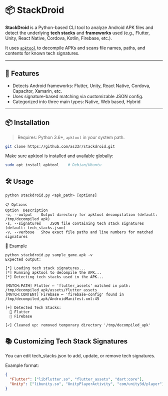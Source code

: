 # 📦 StackDroid

**StackDroid** is a Python-based CLI tool to analyze Android APK files and detect the underlying **tech stacks** and **frameworks** used (e.g., Flutter, Unity, React Native, Cordova, Kotlin, Firebase, etc.).

It uses [`apktool`](https://github.com/iBotPeaches/Apktool) to decompile APKs and scans file names, paths, and contents for known tech signatures.

---

## 🚀 Features

- Detects Android frameworks: Flutter, Unity, React Native, Cordova, Capacitor, Xamarin, etc.
- Uses signature-based matching via customizable JSON config.
- Categorized into three main types: Native, Web based, Hybrid
---

## 📦 Installation

> Requires: Python 3.6+, `apktool` in your system path.

```bash
git clone https://github.com/as33r/stackdroid.git
```

Make sure apktool is installed and available globally:
``` bash
sudo apt install apktool    # Debian/Ubuntu
```
## 🛠 Usage
```
python stackdroid.py <apk_path> [options]

📋 Options
Option	Description
-o, --output	Output directory for apktool decompilation (default: /tmp/decompiled_apk)
-s, --signatures	JSON file containing tech stack signatures (default: tech_stacks.json)
-v, --verbose	Show exact file paths and line numbers for matched signatures
```
🧪 Example
```
python stackdroid.py sample_game.apk -v
Expected output:

[*] Loading tech stack signatures...
[*] Running apktool to decompile the APK...
[*] Detecting tech stacks used in the APK...

[MATCH:PATH] Flutter ← 'flutter_assets' matched in path: /tmp/decompiled_apk/assets/flutter_assets
[MATCH:CONTENT] Firebase ← 'firebase-config' found in /tmp/decompiled_apk/AndroidManifest.xml:45

[+] Detected Tech Stacks:
  🔹 Flutter
  🔹 Firebase

[✓] Cleaned up: removed temporary directory '/tmp/decompiled_apk'
```

## 📚 Customizing Tech Stack Signatures

You can edit tech_stacks.json to add, update, or remove tech signatures.

Example format:
``` json
{
  "Flutter": ["libflutter.so", "flutter_assets", "dart:core"],
  "Unity": ["libunity.so", "UnityPlayerActivity", "com/unity3d/player"]
}
```
